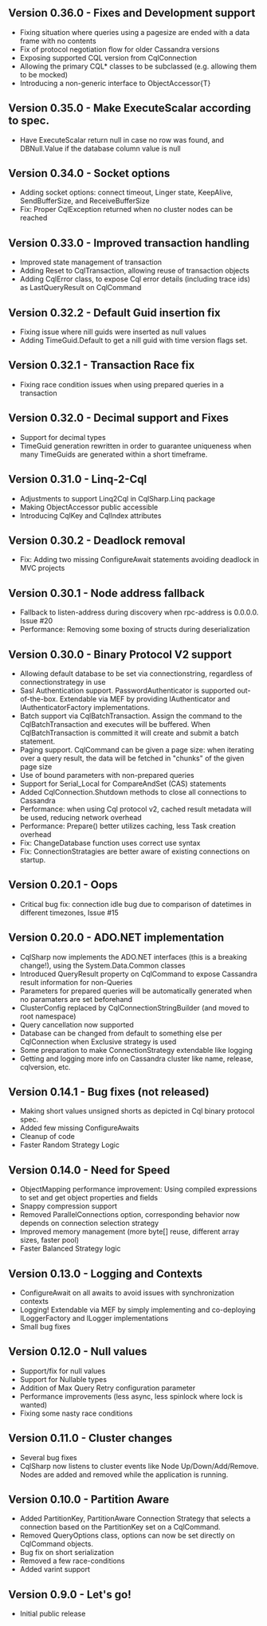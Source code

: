 ## Version 0.36.0 - Fixes and Development support
* Fixing situation where queries using a pagesize are ended with a data frame with no contents
* Fix of protocol negotiation flow for older Cassandra versions
* Exposing supported CQL version from CqlConnection
* Allowing the primary CQL* classes to be subclassed (e.g. allowing them to be mocked)
* Introducing a non-generic interface to ObjectAccessor{T}

## Version 0.35.0 - Make ExecuteScalar according to spec.
* Have ExecuteScalar return null in case no row was found, and DBNull.Value if the database column value is null

## Version 0.34.0 - Socket options
* Adding socket options: connect timeout, Linger state, KeepAlive, SendBufferSize, and ReceiveBufferSize
* Fix: Proper CqlException returned when no cluster nodes can be reached

## Version 0.33.0 - Improved transaction handling
* Improved state management of transaction
* Adding Reset to CqlTransaction, allowing reuse of transaction objects
* Adding CqlError class, to expose Cql error details (including trace ids) as LastQueryResult on CqlCommand

## Version 0.32.2 - Default Guid insertion fix
* Fixing issue where nill guids were inserted as null values
* Adding TimeGuid.Default to get a nill guid with time version flags set.

## Version 0.32.1 - Transaction Race fix
* Fixing race condition issues when using prepared queries in a transaction

## Version 0.32.0 - Decimal support and Fixes
* Support for decimal types
* TimeGuid generation rewritten in order to guarantee uniqueness when many TimeGuids are generated within a short timeframe.

## Version 0.31.0 - Linq-2-Cql
* Adjustments to support Linq2Cql in CqlSharp.Linq package
* Making ObjectAccessor public accessible
* Introducing CqlKey and CqlIndex attributes

## Version 0.30.2 - Deadlock removal
* Fix: Adding two missing ConfigureAwait statements avoiding deadlock in MVC projects

## Version 0.30.1 - Node address fallback
* Fallback to listen-address during discovery when rpc-address is 0.0.0.0. Issue #20
* Performance: Removing some boxing of structs during deserialization

## Version 0.30.0 - Binary Protocol V2 support
* Allowing default database to be set via connectionstring, regardless of connectionstrategy in use
* Sasl Authentication support. PasswordAuthenticator is supported out-of-the-box. Extendable via MEF by providing IAuthenticator and IAuthenticatorFactory implementations.
* Batch support via CqlBatchTransaction. Assign the command to the CqlBatchTransaction and executes will be buffered. When CqlBatchTransaction
is committed it will create and submit a batch statement.
* Paging support. CqlCommand can be given a page size: when iterating over a query result, the data will be fetched in "chunks"
 of the given page size
* Use of bound parameters with non-prepared queries
* Support for Serial_Local for CompareAndSet (CAS) statements
* Added CqlConnection.Shutdown methods to close all connections to Cassandra
* Performance: when using Cql protocol v2, cached result metadata will be used, reducing network overhead
* Performance: Prepare() better utilizes caching, less Task creation overhead
* Fix: ChangeDatabase function uses correct use syntax
* Fix: ConnectionStratagies are better aware of existing connections on startup.

## Version 0.20.1 - Oops
* Critical bug fix: connection idle bug due to comparison of datetimes in different timezones, Issue #15

## Version 0.20.0 - ADO.NET implementation
* CqlSharp now implements the ADO.NET interfaces (this is a breaking change!), using the System.Data.Common classes
* Introduced QueryResult property on CqlCommand to expose Cassandra result information for non-Queries
* Parameters for prepared queries will be automatically generated when no paramaters are set beforehand
* ClusterConfig replaced by CqlConnectionStringBuilder (and moved to root namespace)
* Query cancellation now supported
* Database can be changed from default to something else per CqlConnection when Exclusive strategy is used
* Some preparation to make ConnectionStrategy extendable like logging
* Getting and logging more info on Cassandra cluster like name, release, cqlversion, etc.

## Version 0.14.1 - Bug fixes (not released)
* Making short values unsigned shorts as depicted in Cql binary protocol spec.
* Added few missing ConfigureAwaits
* Cleanup of code
* Faster Random Strategy Logic

## Version 0.14.0 - Need for Speed
* ObjectMapping performance improvement: Using compiled expressions to set and get object properties and fields
* Snappy compression support
* Removed ParallelConnections option, corresponding behavior now depends on connection selection strategy
* Improved memory management (more byte[] reuse, different array sizes, faster pool)
* Faster Balanced Strategy logic

## Version 0.13.0 - Logging and Contexts
* ConfigureAwait on all awaits to avoid issues with synchronization contexts
* Logging! Extendable via MEF by simply implementing and co-deploying ILoggerFactory and ILogger implementations
* Small bug fixes

## Version 0.12.0 - Null values
* Support/fix for null values
* Support for Nullable types
* Addition of Max Query Retry configuration parameter
* Performance improvements (less async, less spinlock where lock is wanted)
* Fixing some nasty race conditions

## Version 0.11.0 - Cluster changes
* Several bug fixes
* CqlSharp now listens to cluster events like Node Up/Down/Add/Remove. Nodes are added and removed while the application is running.

## Version 0.10.0 - Partition Aware
* Added PartitionKey, PartitionAware Connection Strategy that selects a connection based on the PartitionKey set on a CqlCommand.
* Removed QueryOptions class, options can now be set directly on CqlCommand objects.
* Bug fix on short serialization
* Removed a few race-conditions
* Added varint support

## Version 0.9.0 - Let's go!
* Initial public release